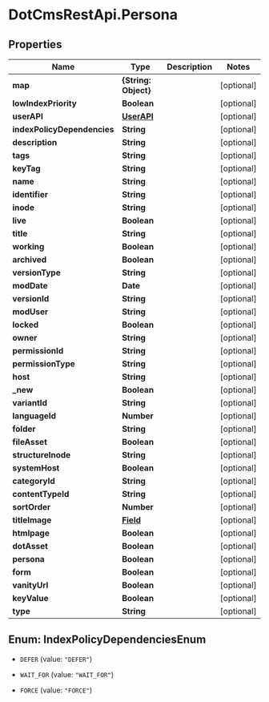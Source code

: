 # DotCmsRestApi.Persona

## Properties

Name | Type | Description | Notes
------------ | ------------- | ------------- | -------------
**map** | **{String: Object}** |  | [optional] 
**lowIndexPriority** | **Boolean** |  | [optional] 
**userAPI** | [**UserAPI**](UserAPI.md) |  | [optional] 
**indexPolicyDependencies** | **String** |  | [optional] 
**description** | **String** |  | [optional] 
**tags** | **String** |  | [optional] 
**keyTag** | **String** |  | [optional] 
**name** | **String** |  | [optional] 
**identifier** | **String** |  | [optional] 
**inode** | **String** |  | [optional] 
**live** | **Boolean** |  | [optional] 
**title** | **String** |  | [optional] 
**working** | **Boolean** |  | [optional] 
**archived** | **Boolean** |  | [optional] 
**versionType** | **String** |  | [optional] 
**modDate** | **Date** |  | [optional] 
**versionId** | **String** |  | [optional] 
**modUser** | **String** |  | [optional] 
**locked** | **Boolean** |  | [optional] 
**owner** | **String** |  | [optional] 
**permissionId** | **String** |  | [optional] 
**permissionType** | **String** |  | [optional] 
**host** | **String** |  | [optional] 
**_new** | **Boolean** |  | [optional] 
**variantId** | **String** |  | [optional] 
**languageId** | **Number** |  | [optional] 
**folder** | **String** |  | [optional] 
**fileAsset** | **Boolean** |  | [optional] 
**structureInode** | **String** |  | [optional] 
**systemHost** | **Boolean** |  | [optional] 
**categoryId** | **String** |  | [optional] 
**contentTypeId** | **String** |  | [optional] 
**sortOrder** | **Number** |  | [optional] 
**titleImage** | [**Field**](Field.md) |  | [optional] 
**htmlpage** | **Boolean** |  | [optional] 
**dotAsset** | **Boolean** |  | [optional] 
**persona** | **Boolean** |  | [optional] 
**form** | **Boolean** |  | [optional] 
**vanityUrl** | **Boolean** |  | [optional] 
**keyValue** | **Boolean** |  | [optional] 
**type** | **String** |  | [optional] 



## Enum: IndexPolicyDependenciesEnum


* `DEFER` (value: `"DEFER"`)

* `WAIT_FOR` (value: `"WAIT_FOR"`)

* `FORCE` (value: `"FORCE"`)





